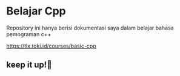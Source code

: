 # Belajar Cpp

Repository ini hanya berisi dokumentasi saya dalam belajar bahasa pemograman c++

https://tlx.toki.id/courses/basic-cpp

## keep it up!🌻
